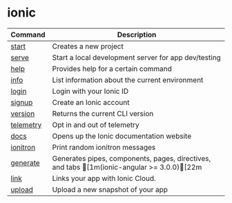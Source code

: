 
# ionic

Command | Description
------- | -----------
[start](start.md) | Creates a new project
[serve](serve.md) | Start a local development server for app dev/testing
[help](help.md) | Provides help for a certain command
[info](info.md) | List information about the current environment
[login](login.md) | Login with your Ionic ID
[signup](signup.md) | Create an Ionic account
[version](version.md) | Returns the current CLI version
[telemetry](telemetry.md) | Opt in and out of telemetry
[docs](docs.md) | Opens up the Ionic documentation website
[ionitron](ionitron.md) | Print random ionitron messages
[generate](generate.md) | Generates pipes, components, pages, directives, and tabs [1m(ionic-angular >= 3.0.0)[22m
[link](link.md) | Links your app with Ionic Cloud.
[upload](upload.md) | Upload a new snapshot of your app
